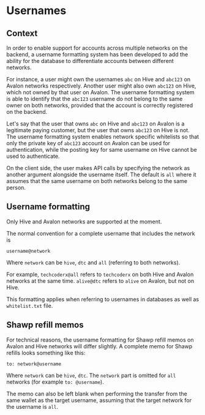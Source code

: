 # Usernames

## Context

In order to enable support for accounts across multiple networks on the backend, a username formatting system has been developed to add the ability for the database to differentiate accounts between different networks.

For instance, a user might own the usernames `abc` on Hive and `abc123` on Avalon networks respectively. Another user might also own `abc123` on Hive, which not owned by that user on Avalon. The username formatting system is able to identify that the `abc123` username do not belong to the same owner on both networks, provided that the account is correctly registered on the backend.

Let's say that the user that owns `abc` on Hive and `abc123` on Avalon is a legitimate paying customer, but the user that owns `abc123` on Hive is not. The username formatting system enables network specific whitelists so that only the private key of `abc123` account on Avalon can be used for authentication, while the posting key for same username on Hive cannot be used to authenticate.

On the client side, the user makes API calls by specifying the network as another argument alongside the username itself. The default is `all` where it assumes that the same username on both networks belong to the same person.

## Username formatting

Only Hive and Avalon networks are supported at the moment.

The normal convention for a complete username that includes the network is
```
username@network
```
Where `network` can be `hive`, `dtc` and `all` (referring to both networks).

For example, `techcoderx@all` refers to `techcoderx` on both Hive and Avalon networks at the same time. `alive@dtc` refers to `alive` on Avalon, but not on Hive.

This formatting applies when referring to usernames in databases as well as `whitelist.txt` file.

## Shawp refill memos

For technical reasons, the username formatting for Shawp refill memos on Avalon and Hive networks will differ slightly. A complete memo for Shawp refills looks something like this:
```
to: network@username
```
Where `network` can be `hive`, `dtc`. The `network` part is omitted for `all` networks (for example `to: @username`).

The memo can also be left blank when performing the transfer from the same wallet as the target username, assuming that the target network for the username is `all`.
